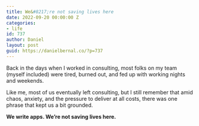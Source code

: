 ```yaml
---
title: We&#8217;re not saving lives here
date: 2022-09-20 00:00:00 Z
categories:
- life
id: 737
author: Daniel
layout: post
guid: https://danielbernal.co/?p=737
---
```


Back in the days when I worked in consulting, most folks on my team (myself included) were tired, burned out, and fed up with working nights and weekends. <!--more-->

Like me, most of us eventually left consulting, but I still remember that amid chaos, anxiety, and the pressure to deliver at all costs, there was one phrase that kept us a bit grounded.

**We write apps. We’re not saving lives here.**